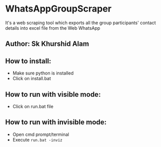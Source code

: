 # WhatsAppGroupScraper
It's a web scraping tool which exports all the group participants' contact details into excel file from the Web WhatsApp

## Author: Sk Khurshid Alam

## How to install:
* Make sure python is installed
* Click on install.bat

## How to run with visible mode:
* Click on run.bat file

## How to run with invisible mode:
* Open cmd prompt/terminal
* Execute `run.bat -inviz`